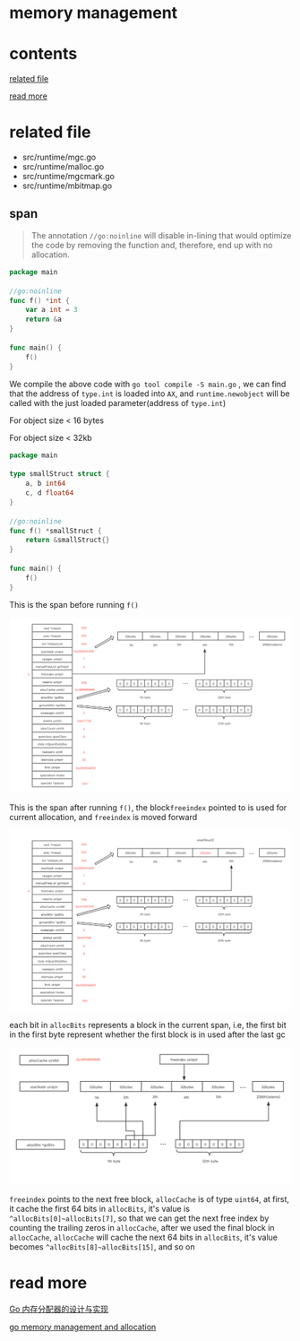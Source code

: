 # memory management

# contents

[related file](#related-file)

[read more](#read-more)

# related file

* src/runtime/mgc.go
* src/runtime/malloc.go
* src/runtime/mgcmark.go
* src/runtime/mbitmap.go



## span





> The annotation `//go:noinline` will disable in-lining that would optimize the code by removing the function and, therefore, end up with no allocation.

```go
package main

//go:noinline
func f() *int {
	var a int = 3
	return &a
}

func main() {
	f()
}

```

We compile the above code with `go tool compile -S main.go` , we can find that the address of `type.int` is loaded into `AX`, and `runtime.newobject` will be called with the just loaded parameter(address of `type.int`)

For object size < 16 bytes

For object size < 32kb

```go
package main

type smallStruct struct {
	a, b int64
	c, d float64
}

//go:noinline
func f() *smallStruct {
	return &smallStruct{}
}

func main() {
	f()
}
```

This is the span before running `f()`

![span_before](./span_before.png)

This is the span after running `f()`, the block`freeindex` pointed to is used for current allocation, and `freeindex` is moved forward

![span_after](./span_after.png)

each bit in `allocBits` represents a block in the current span, i.e, the first bit in the first byte represent whether the first block is in used after the last gc

![allocbits](./allocbits.png)

`freeindex` points to the next free block, `allocCache` is of type `uint64`,  at first, it cache the first 64 bits in `allocBits`, it's value is  `^allocBits[0]~allocBits[7]`, so that we can get the next free index by counting the trailing zeros in `allocCache`, after we used the final block in `allocCache`, `allocCache` will cache the next 64 bits in `allocBits`, it's value becomes `^allocBits[8]~allocBits[15]`, and so on



# read more

[Go 内存分配器的设计与实现](https://mp.weixin.qq.com/s/pjxIbAsVzkdXI7KFSeE8hQ)

[go memory management and allocation](https://medium.com/a-journey-with-go/go-memory-management-and-allocation-a7396d430f44)

